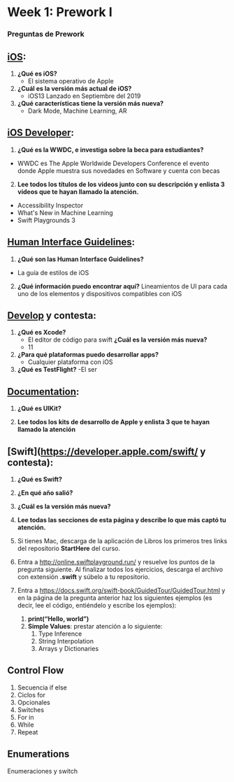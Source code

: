 # Week 1: Prework I

### Preguntas de Prework

## [iOS](https://www.apple.com/ios/ios-13/):

1.  **¿Qué es iOS?**
    - El sistema operativo de Apple
2.  **¿Cuál es la versión más actual de iOS?**
    - iOS13 Lanzado en Septiembre del 2019
3.  **¿Qué características tiene la versión más nueva?**
    - Dark Mode, Machine Learning, AR

## [iOS Developer](https://developer.apple.com/videos/wwdc2019/):

1.  **¿Qué es la WWDC, e investiga sobre la beca para estudiantes?**

- WWDC es The Apple Worldwide Developers Conference el evento donde Apple muestra sus novedades en Software y cuenta con becas

2.  **Lee todos los títulos de los videos junto con su descripción y enlista 3 videos que te hayan llamado la atención.**

- Accessibility Inspector
- What's New in Machine Learning
- Swift Playgrounds 3

## [Human Interface Guidelines](https://developer.apple.com/design/human-interface-guidelines/):

1.  **¿Qué son las Human Interface Guidelines?**

- La guía de estilos de iOS

2.  **¿Qué información puedo encontrar aquí?**
    Lineamientos de UI para cada uno de los elementos y dispositivos compatibles con iOS

## [Develop](https://developer.apple.com/develop/) y contesta:

1.  **¿Qué es Xcode?**
    - El editor de código para swift
      **¿Cuál es la versión más nueva?**
    - 11
2.  **¿Para qué plataformas puedo desarrollar apps?**
    - Cualquier plataforma con iOS
3.  **¿Qué es TestFlight?**
    -El ser

## [Documentation](https://developer.apple.com/documentation/):

1.  **¿Qué es UIKit?**

2.  **Lee todos los kits de desarrollo de Apple y enlista 3 que te hayan llamado la atención**

## [Swift](https://developer.apple.com/swift/ y contesta):

1.  **¿Qué es Swift?**
2.  **¿En qué año salió?**
3.  **¿Cuál es la versión más nueva?**
4.  **Lee todas las secciones de esta página y describe lo que más captó tu atención.**

5.  Si tienes Mac, descarga de la aplicación de Libros los primeros tres links del repositorio **StartHere** del curso.

6.  Entra a http://online.swiftplayground.run/ y resuelve los puntos de la pregunta siguiente. Al finalizar todos los ejercicios, descarga el archivo con extensión **.swift** y súbelo a tu repositorio.

7.  Entra a https://docs.swift.org/swift-book/GuidedTour/GuidedTour.html y en la página de la pregunta anterior haz los siguientes ejemplos (es decir, lee el código, entiéndelo y escribe los ejemplos):
    1.  **print(“Hello, world”)**
    2.  **Simple Values**: prestar atención a lo siguiente:
        1. Type Inference
        2. String Interpolation
        3. Arrays y Dictionaries

## Control Flow

1. Secuencia if else
2. Ciclos for
3. Opcionales
4. Switches
5. For in
6. While
7. Repeat

## Enumerations

Enumeraciones y switch
